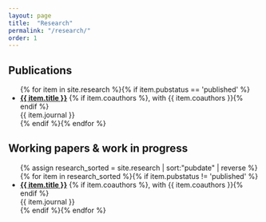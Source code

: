 ```yaml
---
layout: page
title:  "Research"
permalink: "/research/"
order: 1
---
```


## Publications

<div id="research">
<ul class="ul-research">
  {% for item in site.research %}{% if item.pubstatus == 'published' %}
    <li>
    <b><a href="{{ item.url }}">{{ item.title }}</a></b>
    {% if item.coauthors %}, with {{ item.coauthors }}{% endif %}<br/>
    {{ item.journal }}
    </li>
  {% endif %}{% endfor %}
</ul>
</div>


## Working papers & work in progress

<div id="research">
<ul class="ul-research">
  {% assign research_sorted = site.research | sort:"pubdate" | reverse %}
  {% for item in research_sorted %}{% if item.pubstatus != 'published' %}
    <li>
      <b><a href="{{ item.url }}">{{ item.title }}</a></b>
      {% if item.coauthors %}, with {{ item.coauthors }}{% endif %}<br/>
      {{ item.journal }}
    </li>
  {% endif %}{% endfor %}
</ul>
</div>
